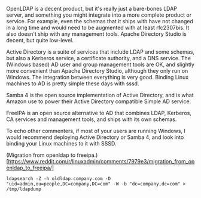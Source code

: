 OpenLDAP is a decent product, but it's really just a bare-bones LDAP server, and something you might integrate into a more complete product or service. For example, even the schemas that it ships with have not changed in a long time and would need to be augmented with at least rfc2307bis. It also doesn't ship with any management tools. Apache Directory Studio is decent, but quite low-level.

Active Directory is a suite of services that include LDAP and some schemas, but also a Kerberos service, a certificate authority, and a DNS service. The (Windows based) AD user and group management tools are OK, and slightly more convenient than Apache Directory Studio, although they only run on Windows. The integration between everything is very good. Binding Linux machines to AD is pretty simple these days with sssd.

Samba 4 is the open source implementation of Active Directory, and is what Amazon use to power their Active Directory compatible Simple AD service.

FreeIPA is an open source alternative to AD that combines LDAP, Kerberos, CA services and management tools, and ships with its own schemas.

To echo other commenters, if most of your users are running Windows, I would recommend deploying Active Directory or Samba 4, and look into binding your Linux machines to it with SSSD.

(Migration from openldap to freeipa.)[https://www.reddit.com/r/linuxadmin/comments/7979e3/migration_from_openldap_to_freeipa/]

`ldapsearch -Z -h oldldap.company.com -D "uid=admin,ou=people,DC=company,DC=com" -W -b "dc=company,dc=com" > /tmp/ldapdump`